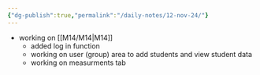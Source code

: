 ```yaml
---
{"dg-publish":true,"permalink":"/daily-notes/12-nov-24/"}
---
```


- working on [[M14/M14\|M14]] 
	- added log in function
	- working on user (group) area to add students and view student data
	- working on measurments tab

